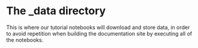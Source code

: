 # The _data directory

This is where our tutorial notebooks will download and store data, in order to avoid repetition when building
the documentation site by executing all of the notebooks.
